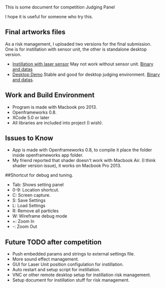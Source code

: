 This is some document for competition Judging Panel

I hope it is useful for someone who try this.



## Final artworks files
As a risk management, I uploaded two versions for the final submission. One is for instillation with sensor unit, the other is standalone desktop version.

 - [Instillation with laser sensor](https://github.com/fladdict/devart-template/tree/master/project_code/openframeworks/TheGiantMap) May not work without sensor unit. [Binary and datas](https://github.com/fladdict/devart-template/tree/master/project_code/openframeworks/TheGiantMap/bin)
 - [Desktop Demo](https://github.com/fladdict/devart-template/tree/master/project_code/openframeworks/TheGiantMap_without_sensor) Stable and good for desktop judging environment. [Binary and datas](https://github.com/fladdict/devart-template/tree/master/project_code/openframeworks/TheGiantMap_without_sensor/bin).


## Work and Build Environment
 - Program is made with Macbook pro 2013.
 - Openframeworks 0.8.
 - XCode 5.0 or later
 - All libraries are included into project (I wish).
 

## Issues to Know

 - App is made with Openframeworks 0.8, to complie it place the folder inside openframeworks app folder.
 - My friend reported that shader doesn't work with Macbook Air. (I think shader version issue), it works on Macbook Pro 2013.
 
 
##Shortcut for debug and tuning.
 
  - Tab: Shows setting panel
  - 0-9: Location shortcut.
  - C: Screen capture.
  - S: Save Settings
  - L: Load Settings
  - R: Remove all particles
  - W: Wireframe debug mode
  - +: Zoom In
  - -: Zoom Out


## Future TODO after competition
 
 - Push embedded params and strings to external settings file.
 - More sound effect management.
 - GUI for Laser Unit position configulation for instillation.
 - Auto restart and setup script for instillation.
 - VNC or other remote desktop setup for instillation risk management.
 - Setup document for instillation stuff for risk management.
